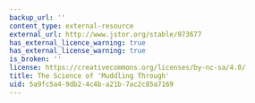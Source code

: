 ```yaml
---
backup_url: ''
content_type: external-resource
external_url: http://www.jstor.org/stable/973677
has_external_licence_warning: true
has_external_license_warning: true
is_broken: ''
license: https://creativecommons.org/licenses/by-nc-sa/4.0/
title: The Science of 'Muddling Through'
uid: 5a9fc5a4-9db2-4c4b-a21b-7ac2c85a7169
---
```

